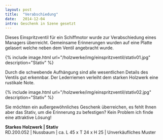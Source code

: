 ```yaml
---
layout: post
title:  "Verabschiedung"
date:   2014-12-04
intro: Geschenk in Szene gesetzt
---
```


Dieses Einspritzventil für ein Schiffmotor wurde zur Verabschiedung eines Managers überreicht.
Gemeinsame Erinnerungen wurden auf eine Platte gelasert welche neben dem Ventil angebracht wurde.


{% include image.html url="/holzwerke/img/einspritzventil/stativ01.jpg" description="Stativ" %}

Durch die schwebende Aufhängung sind alle wesentlichen Details des Ventils gut erkennbar.
Der Lederriemen verleiht dem starken Holzwerk eine rustikale Note.

{% include image.html url="/holzwerke/img/einspritzventil/stativ02.jpg" description="Stativ" %}

Sie möchten ein außergewöhnliches Geschenk überreichen, 
es fehlt Ihnen aber das Stativ, um die Erinnerung zu befestigen?
Kein Problem ich finde eine attraktive Lösung!
	
**Starkes Holzwerk \| Stativ**       
RD.200.052  \| 	Nussbaum \| ca. L 45 x T 24 x H 25 \| Unverkäufliches Muster
